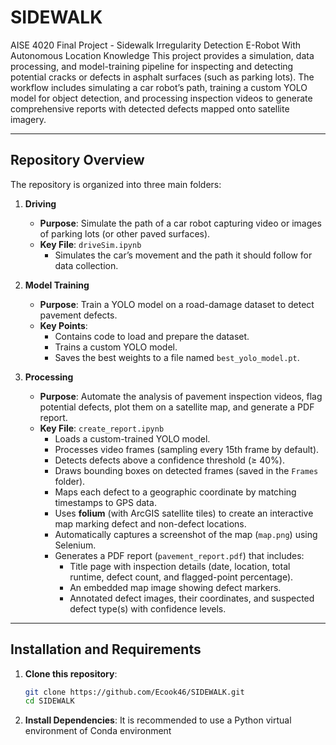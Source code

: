 # SIDEWALK
AISE 4020 Final Project - Sidewalk Irregularity Detection E-Robot With Autonomous Location Knowledge
This project provides a simulation, data processing, and model-training pipeline for inspecting and detecting potential cracks or defects in asphalt surfaces (such as parking lots). The workflow includes simulating a car robot’s path, training a custom YOLO model for object detection, and processing inspection videos to generate comprehensive reports with detected defects mapped onto satellite imagery.

---

## Repository Overview

The repository is organized into three main folders:

1. **Driving**  
   - **Purpose**: Simulate the path of a car robot capturing video or images of parking lots (or other paved surfaces).  
   - **Key File**: `driveSim.ipynb`  
     - Simulates the car’s movement and the path it should follow for data collection.

2. **Model Training**  
   - **Purpose**: Train a YOLO model on a road-damage dataset to detect pavement defects.  
   - **Key Points**:  
     - Contains code to load and prepare the dataset.  
     - Trains a custom YOLO model.  
     - Saves the best weights to a file named `best_yolo_model.pt`.

3. **Processing**  
   - **Purpose**: Automate the analysis of pavement inspection videos, flag potential defects, plot them on a satellite map, and generate a PDF report.  
   - **Key File**: `create_report.ipynb`  
     - Loads a custom-trained YOLO model.  
     - Processes video frames (sampling every 15th frame by default).  
     - Detects defects above a confidence threshold (≥ 40%).  
     - Draws bounding boxes on detected frames (saved in the `Frames` folder).  
     - Maps each defect to a geographic coordinate by matching timestamps to GPS data.  
     - Uses **folium** (with ArcGIS satellite tiles) to create an interactive map marking defect and non-defect locations.  
     - Automatically captures a screenshot of the map (`map.png`) using Selenium.  
     - Generates a PDF report (`pavement_report.pdf`) that includes:  
       - Title page with inspection details (date, location, total runtime, defect count, and flagged-point percentage).  
       - An embedded map image showing defect markers.  
       - Annotated defect images, their coordinates, and suspected defect type(s) with confidence levels.

---

## Installation and Requirements

1. **Clone this repository**:
   ```bash
   git clone https://github.com/Ecook46/SIDEWALK.git
   cd SIDEWALK
2. **Install Dependencies**:
   It is recommended to use a Python virtual environment of Conda environment
   
